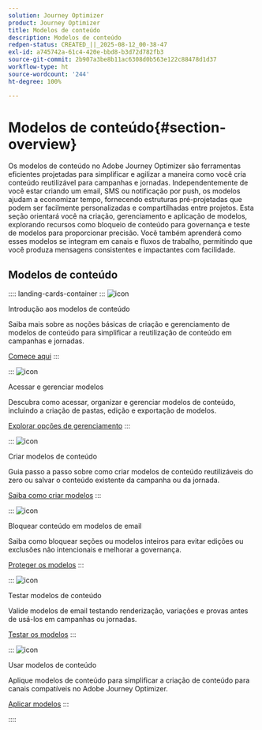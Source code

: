 ```yaml
---
solution: Journey Optimizer
product: Journey Optimizer
title: Modelos de conteúdo
description: Modelos de conteúdo
redpen-status: CREATED_||_2025-08-12_00-38-47
exl-id: a745742a-61c4-420e-bbd8-b3d72d782fb3
source-git-commit: 2b907a3be8b11ac6308d0b563e122c88478d1d37
workflow-type: ht
source-wordcount: '244'
ht-degree: 100%

---
```


# Modelos de conteúdo{#section-overview}

Os modelos de conteúdo no Adobe Journey Optimizer são ferramentas eficientes projetadas para simplificar e agilizar a maneira como você cria conteúdo reutilizável para campanhas e jornadas. Independentemente de você estar criando um email, SMS ou notificação por push, os modelos ajudam a economizar tempo, fornecendo estruturas pré-projetadas que podem ser facilmente personalizadas e compartilhadas entre projetos. Esta seção orientará você na criação, gerenciamento e aplicação de modelos, explorando recursos como bloqueio de conteúdo para governança e teste de modelos para proporcionar precisão. Você também aprenderá como esses modelos se integram em canais e fluxos de trabalho, permitindo que você produza mensagens consistentes e impactantes com facilidade.

## Modelos de conteúdo

:::: landing-cards-container
:::
![icon](https://cdn.experienceleague.adobe.com/icons/circle-play.svg?lang=pt-BR)

Introdução aos modelos de conteúdo

Saiba mais sobre as noções básicas de criação e gerenciamento de modelos de conteúdo para simplificar a reutilização de conteúdo em campanhas e jornadas.

[Comece aqui](../using/content-management/content-templates.md)
:::

:::
![icon](https://cdn.experienceleague.adobe.com/icons/list-check.svg?lang=pt-BR)

Acessar e gerenciar modelos 

Descubra como acessar, organizar e gerenciar modelos de conteúdo, incluindo a criação de pastas, edição e exportação de modelos.

[Explorar opções de gerenciamento](../using/content-management/access-content-templates.md)
:::

:::
![icon](https://cdn.experienceleague.adobe.com/icons/puzzle-piece.svg?lang=pt-BR)

Criar modelos de conteúdo

Guia passo a passo sobre como criar modelos de conteúdo reutilizáveis do zero ou salvar o conteúdo existente da campanha ou da jornada.

[Saiba como criar modelos](../using/content-management/create-content-templates.md)
:::

:::
![icon](https://cdn.experienceleague.adobe.com/icons/shield-halved.svg?lang=pt-BR)

Bloquear conteúdo em modelos de email

Saiba como bloquear seções ou modelos inteiros para evitar edições ou exclusões não intencionais e melhorar a governança.

[Proteger os modelos](../using/content-management/content-locking.md)
:::

:::
![icon](https://cdn.experienceleague.adobe.com/icons/gear.svg?lang=pt-BR)

Testar modelos de conteúdo

Valide modelos de email testando renderização, variações e provas antes de usá-los em campanhas ou jornadas.

[Testar os modelos](../using/content-management/test-content-templates.md)
:::

:::
![icon](https://cdn.experienceleague.adobe.com/icons/bullseye.svg?lang=pt-BR)

Usar modelos de conteúdo

Aplique modelos de conteúdo para simplificar a criação de conteúdo para canais compatíveis no Adobe Journey Optimizer.

[Aplicar modelos](../using/content-management/use-content-templates.md)
:::

::::

